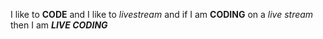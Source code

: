 I like to **CODE** and I like to _livestream_ and if I am __CODING__ on a *live stream* then I am __*LIVE CODING*__

